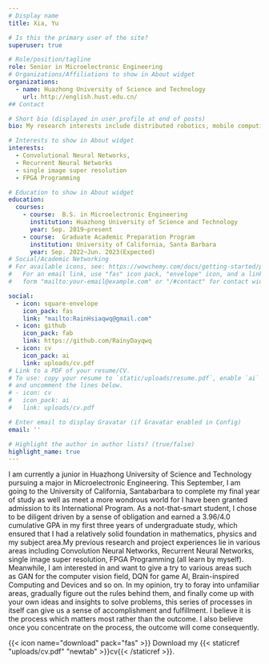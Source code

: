 ```yaml
---
# Display name
title: Xia, Yu

# Is this the primary user of the site?
superuser: true

# Role/position/tagline
role: Senior in Microelectronic Engineering
# Organizations/Affiliations to show in About widget
organizations:
  - name: Huazhong University of Science and Technology
    url: http://english.hust.edu.cn/
## Contact

# Short bio (displayed in user profile at end of posts)
bio: My research interests include distributed robotics, mobile computing and programmable matter.

# Interests to show in About widget
interests:
  - Convolutional Neural Networks, 
  - Recurrent Neural Networks
  - single image super resolution
  - FPGA Programming

# Education to show in About widget
education:
  courses:
    - course:  B.S. in Microelectronic Engineering
      institution: Huazhong University of Science and Technology
      year: Sep. 2019~present
    - course:  Graduate Academic Preparation Program
      institution: University of California, Santa Barbara
      year: Sep. 2022~Jun. 2023(Expected)
# Social/Academic Networking
# For available icons, see: https://wowchemy.com/docs/getting-started/page-builder/#icons
#   For an email link, use "fas" icon pack, "envelope" icon, and a link in the
#   form "mailto:your-email@example.com" or "/#contact" for contact widget.

social:
  - icon: square-envelope
    icon_pack: fas
    link: "mailto:RainHsiaqwq@gmail.com"
  - icon: github
    icon_pack: fab
    link: https://github.com/RainyDayqwq
  - icon: cv
    icon_pack: ai
    link: uploads/cv.pdf
# Link to a PDF of your resume/CV.
# To use: copy your resume to `static/uploads/resume.pdf`, enable `ai` icons in `params.toml`,
# and uncomment the lines below.
# - icon: cv
#   icon_pack: ai
#   link: uploads/cv.pdf

# Enter email to display Gravatar (if Gravatar enabled in Config)
email: ''

# Highlight the author in author lists? (true/false)
highlight_name: true
---
```

I am currently a junior in Huazhong University of Science and Technology pursuing a major in Microelectronic Engineering. This September, I am going to the University of California, Santabarbara to complete my final year of study as well as meet a more wondrous world for I have been granted admission to its International Program. As a not-that-smart student, I chose to be diligent driven by a sense of obligation and earned a 3.96/4.0 cumulative GPA in my first three years of undergraduate study, which ensured that I had a relatively solid foundation in mathematics, physics and my subject area.My previous research and project experiences lie in various areas including Convolution Neural Networks, Recurrent Neural Networks, single image super resolution,  FPGA Programming (all learn by myself). Meanwhile, I am interested in and want to give a try to various areas such as GAN for the computer vision field, DQN for game AI, Brain-inspired Computing and Devices and so on. In my opinion, try to foray into unfamiliar areas, gradually figure out the rules behind them, and finally come up with your own ideas and insights to solve problems, this series of processes in itself can give us a sense of accomplishment and fulfillment. I believe it is the process which matters most rather than the outcome. I also believe once you concentrate on the process, the outcome will come consequently.

{{< icon name="download" pack="fas" >}} Download my {{< staticref "uploads/cv.pdf" "newtab" >}}cv{{< /staticref >}}.
